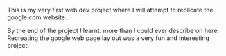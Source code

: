 This is my very first web dev project where I will attempt to replicate the google.com website.

By the end of the project I learnt:
more than I could ever describe on here. Recreating the google web page lay out was a very fun and interesting project.